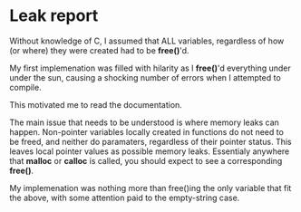 # Leak report

Without knowledge of C, I assumed that ALL variables, regardless of how (or where) they were created had to be __free()__'d.

My first implemenation was filled with hilarity as I __free()__'d everything under under the sun, causing a shocking number of errors when I attempted to compile.

This motivated me to read the documentation.

The main issue that needs to be understood is where memory leaks can happen. Non-pointer variables locally created in functions do not need to be freed, and neither do paramaters, regardless of their pointer status. This leaves local pointer values as possible memory leaks. Essentialy anywhere that __malloc__ or __calloc__ is called, you should expect to see a corresponding __free()__.

My implemenation was nothing more than free()ing the only variable that fit the above, with some attention paid to the empty-string case.
